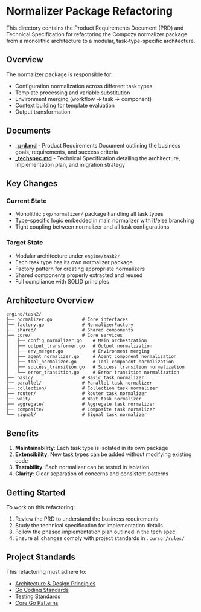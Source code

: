 # Normalizer Package Refactoring

This directory contains the Product Requirements Document (PRD) and Technical Specification for refactoring the Compozy normalizer package from a monolithic architecture to a modular, task-type-specific architecture.

## Overview

The normalizer package is responsible for:

- Configuration normalization across different task types
- Template processing and variable substitution
- Environment merging (workflow → task → component)
- Context building for template evaluation
- Output transformation

## Documents

- **[\_prd.md](_prd.md)** - Product Requirements Document outlining the business goals, requirements, and success criteria
- **[\_techspec.md](_techspec.md)** - Technical Specification detailing the architecture, implementation plan, and migration strategy

## Key Changes

### Current State

- Monolithic `pkg/normalizer/` package handling all task types
- Type-specific logic embedded in main normalizer with if/else branching
- Tight coupling between normalizer and all task configurations

### Target State

- Modular architecture under `engine/task2/`
- Each task type has its own normalizer package
- Factory pattern for creating appropriate normalizers
- Shared components properly extracted and reused
- Full compliance with SOLID principles

## Architecture Overview

```
engine/task2/
├── normalizer.go           # Core interfaces
├── factory.go              # NormalizerFactory
├── shared/                 # Shared components
├── core/                   # Core services
│   ├── config_normalizer.go    # Main orchestration
│   ├── output_transformer.go   # Output normalization
│   ├── env_merger.go           # Environment merging
│   ├── agent_normalizer.go     # Agent component normalization
│   ├── tool_normalizer.go      # Tool component normalization
│   ├── success_transition.go   # Success transition normalization
│   └── error_transition.go     # Error transition normalization
├── basic/                  # Basic task normalizer
├── parallel/               # Parallel task normalizer
├── collection/             # Collection task normalizer
├── router/                 # Router task normalizer
├── wait/                   # Wait task normalizer
├── aggregate/              # Aggregate task normalizer
├── composite/              # Composite task normalizer
└── signal/                 # Signal task normalizer
```

## Benefits

1. **Maintainability**: Each task type is isolated in its own package
2. **Extensibility**: New task types can be added without modifying existing code
3. **Testability**: Each normalizer can be tested in isolation
4. **Clarity**: Clear separation of concerns and consistent patterns

## Getting Started

To work on this refactoring:

1. Review the PRD to understand the business requirements
2. Study the technical specification for implementation details
3. Follow the phased implementation plan outlined in the tech spec
4. Ensure all changes comply with project standards in `.cursor/rules/`

## Project Standards

This refactoring must adhere to:

- [Architecture & Design Principles](../../.cursor/rules/architecture.mdc)
- [Go Coding Standards](../../.cursor/rules/go-coding-standards.mdc)
- [Testing Standards](../../.cursor/rules/testing-standards.mdc)
- [Core Go Patterns](../../.cursor/rules/go-patterns.mdc)
